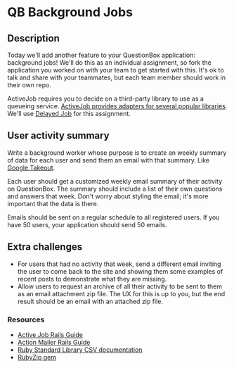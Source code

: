 # QB Background Jobs

## Description

Today we'll add another feature to your QuestionBox application: background jobs! We'll do this as an individual assignment, so fork the application you worked on with your team to get started with this. It's ok to talk and share with your teammates, but each team member should work in their own repo.

ActiveJob requires you to decide on a third-party library to use as a queueing service. [ActiveJob provides adapters for several popular libraries](http://api.rubyonrails.org/v5.1.4/classes/ActiveJob/QueueAdapters.html). We'll use [Delayed Job](https://github.com/collectiveidea/delayed_job/) for this assignment.

## User activity summary

Write a background worker whose purpose is to create an weekly summary of data for each user and send them an email with that summary. Like [Google Takeout](https://takeout.google.com/).

Each user should get a customized weekly email summary of their activity on QuestionBox. The summary should include a list of their own questions and answers that week. Don't worry about styling the email; it's more important that the data is there.

Emails should be sent on a regular schedule to all registered users. If you have 50 users, your application should send 50 emails.

## Extra challenges

- For users that had no activity that week, send a different email inviting the user to come back to the site and showing them some examples of recent posts to demonstrate what they are missing.
- Allow users to request an archive of all their activity to be sent to them as an email attachment zip file. The UX for this is up to you, but the end result should be an email with an attached zip file.

### Resources
- [Active Job Rails Guide](http://edgeguides.rubyonrails.org/active_job_basics.html)
- [Action Mailer Rails Guide](http://guides.rubyonrails.org/action_mailer_basics.html)
- [Ruby Standard Library CSV documentation](http://ruby-doc.org/stdlib-2.5.0/libdoc/csv/rdoc/index.html)
- [RubyZip gem](https://github.com/rubyzip/rubyzip)